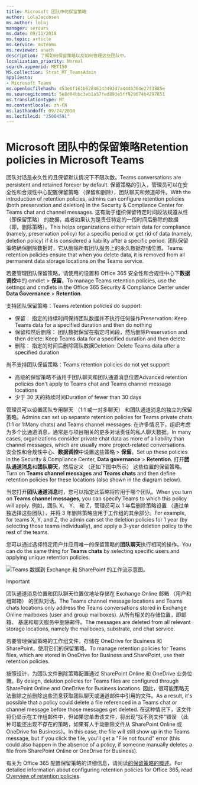 ```yaml
---
title: Microsoft 团队中的保留策略
author: LolaJacobsen
ms.author: lolaj
manager: serdars
ms.date: 09/11/2018
ms.topic: article
ms.service: msteams
ms.reviewer: anach
description: 了解如何保留策略以及如何管理这些团队中。
localization_priority: Normal
search.appverid: MET150
MS.collection: Strat_MT_TeamsAdmin
appliesto:
- Microsoft Teams
ms.openlocfilehash: 453e6f161b62846143493d7a444b364e27f3885e
ms.sourcegitcommit: 5e8d04bbc3eb1a57fed893e5ff929674b4297851
ms.translationtype: MT
ms.contentlocale: zh-CN
ms.lasthandoff: 09/24/2018
ms.locfileid: "25004591"
---
```

# <a name="retention-policies-in-microsoft-teams"></a><span data-ttu-id="ecff2-103">Microsoft 团队中的保留策略</span><span class="sxs-lookup"><span data-stu-id="ecff2-103">Retention policies in Microsoft Teams</span></span>

<span data-ttu-id="ecff2-104">团队对话是永久性的且保留默认情况下不限次数。</span><span class="sxs-lookup"><span data-stu-id="ecff2-104">Teams conversations are persistent and retained forever by default.</span></span> <span data-ttu-id="ecff2-105">保留策略的引入，管理员可以在安全性和合规性中心配置保留策略 （保留和删除），团队聊天和频道邮件。</span><span class="sxs-lookup"><span data-stu-id="ecff2-105">With the introduction of retention policies, admins can configure retention policies (both preservation and deletion) in the Security & Compliance Center for Teams chat and channel messages.</span></span> <span data-ttu-id="ecff2-106">这有助于组织保留特定时间段法规遵从性 （即保留策略） 的数据，或者如果认为是责任特定的一段时间后删除的数据 （即，删除策略）。</span><span class="sxs-lookup"><span data-stu-id="ecff2-106">This helps organizations either retain data for compliance (namely, preservation policy) for a specific period or get rid of data (namely, deletion policy) if it is considered a liability after a specific period.</span></span> <span data-ttu-id="ecff2-107">团队保留策略确保删除数据时，它从删除所有团队服务上的永久数据存储位置。</span><span class="sxs-lookup"><span data-stu-id="ecff2-107">Teams retention policies ensure that when you delete data, it is removed from all permanent data storage locations on the Teams service.</span></span> 

<span data-ttu-id="ecff2-108">若要管理团队保留策略，请使用的设置和 Office 365 安全性和合规性中心下**数据调控**中的 cmdlet > **保留**。</span><span class="sxs-lookup"><span data-stu-id="ecff2-108">To manage Teams retention policies, use the settings and cmdlets in the Office 365 Security & Compliance Center under **Data Governance** > **Retention**.</span></span>

<span data-ttu-id="ecff2-109">支持团队保留策略：</span><span class="sxs-lookup"><span data-stu-id="ecff2-109">Teams retention policies do support:</span></span> 
    
- <span data-ttu-id="ecff2-110">保留： 指定的持续时间保持团队数据并不执行任何操作</span><span class="sxs-lookup"><span data-stu-id="ecff2-110">Preservation: Keep Teams data for a specified duration and then do nothing</span></span>
- <span data-ttu-id="ecff2-111">保留和然后删除： 团队数据保留在指定时间段，然后删除</span><span class="sxs-lookup"><span data-stu-id="ecff2-111">Preservation and then delete: Keep Teams data for a specified duration and then delete</span></span>
- <span data-ttu-id="ecff2-112">删除： 指定的时间后删除团队数据</span><span class="sxs-lookup"><span data-stu-id="ecff2-112">Deletion: Delete Teams data after a specified duration</span></span>

<span data-ttu-id="ecff2-113">尚不支持团队保留策略：</span><span class="sxs-lookup"><span data-stu-id="ecff2-113">Teams retention policies do not yet support:</span></span>

- <span data-ttu-id="ecff2-114">高级的保留策略不适用于团队聊天和团队通道消息位置</span><span class="sxs-lookup"><span data-stu-id="ecff2-114">Advanced retention policies don't apply to Teams chat and Teams channel message locations</span></span>
- <span data-ttu-id="ecff2-115">少于 30 天的持续时间</span><span class="sxs-lookup"><span data-stu-id="ecff2-115">Duration of fewer than 30 days</span></span>

<span data-ttu-id="ecff2-116">管理员可以设置团队专用聊天 （1:1 或一对多聊天） 和团队通道消息的独立的保留策略。</span><span class="sxs-lookup"><span data-stu-id="ecff2-116">Admins can set up separate retention policies for Teams private chats (1:1 or 1:Many chats) and Teams channel messages.</span></span> <span data-ttu-id="ecff2-117">在许多情况下，组织考虑为多个比通道消息，通常是与项目相关的更多对话责任的私人聊天数据。</span><span class="sxs-lookup"><span data-stu-id="ecff2-117">In many cases, organizations consider private chat data as more of a liability than channel messages, which are usually more project-related conversations.</span></span> <span data-ttu-id="ecff2-118">安全性和合规性中心、**数据调控**中设置这些策略 > **保留**。</span><span class="sxs-lookup"><span data-stu-id="ecff2-118">Set up these policies in the Security & Compliance Center, **Data governance** > **Retention**.</span></span> <span data-ttu-id="ecff2-119">打开**团队通道消息**和**团队聊天**，然后定义 （还如下图中所示） 这些位置的保留策略。</span><span class="sxs-lookup"><span data-stu-id="ecff2-119">Turn on **Teams channel messages** and **Teams chats** and then define retention policies for these locations (also shown in the diagram below).</span></span> 

<span data-ttu-id="ecff2-120">当您打开**团队通道消息**时，您可以指定此策略将应用于哪个团队。</span><span class="sxs-lookup"><span data-stu-id="ecff2-120">When you turn on **Teams channel messages**, you can specify Teams to which this policy will apply.</span></span> <span data-ttu-id="ecff2-121">例如，团队 X、 Y、 和 Z，管理员可以 1 年后删除策略设置 （通过单独选择这些团队），并将 3 年删除策略应用于工作组的其余部分。</span><span class="sxs-lookup"><span data-stu-id="ecff2-121">For example, for teams X, Y, and Z, the admin can set the deletion policies for 1 year (by selecting those teams individually), and apply a 3-year deletion policy to the rest of the teams.</span></span> 

<span data-ttu-id="ecff2-122">您可以通过选择特定用户并应用唯一的保留策略的**团队聊天**执行相同的操作。</span><span class="sxs-lookup"><span data-stu-id="ecff2-122">You can do the same thing for **Teams chats** by selecting specific users and applying unique retention policies.</span></span> 

![Teams 数据到 Exchange 和 SharePoint 的工作流示意图。](media/Retention-Policies.png)


> [!IMPORTANT]
> <span data-ttu-id="ecff2-124">团队通道消息位置和团队聊天位置仅地址存储在 Exchange Online 邮箱 （用户和组邮箱） 的团队对话。</span><span class="sxs-lookup"><span data-stu-id="ecff2-124">The Teams channel message locations and Teams chats locations only address the Teams conversations stored in Exchange Online mailboxes (user and group mailboxes).</span></span> <span data-ttu-id="ecff2-125">从所有相关的存储位置，即邮箱、 基底和聊天服务中删除邮件。</span><span class="sxs-lookup"><span data-stu-id="ecff2-125">The messages are deleted from all relevant storage locations, namely the mailboxes, substrate, and chat service.</span></span> 
> 
> <span data-ttu-id="ecff2-126">若要管理保留策略的工作组文件，存储在 OneDrive for Business 和 SharePoint，使用它们的保留策略。</span><span class="sxs-lookup"><span data-stu-id="ecff2-126">To manage retention policies for Teams files, which are stored in OneDrive for Business and SharePoint, use their retention policies.</span></span>

<span data-ttu-id="ecff2-127">按照设计，为团队文件删除策略配置通过 SharePoint Online 和 OneDrive 业务位置。</span><span class="sxs-lookup"><span data-stu-id="ecff2-127">By design, deletion policies for Teams files are configured through SharePoint Online and OneDrive for Business locations.</span></span> <span data-ttu-id="ecff2-128">因此，很可能策略无法删除之前删除这些消息获取团队聊天或通道邮件中引用的文件。</span><span class="sxs-lookup"><span data-stu-id="ecff2-128">As a result, it's possible that a policy could delete a file referenced in a Teams chat or channel message before those messages get deleted.</span></span> <span data-ttu-id="ecff2-129">在这种情况下，该文件将仍显示在工作组邮件中，但如果您单击该文件，将出现"找不到文件"错误 （此种可能还出现不存在的策略，如果有人手动删除文件从 SharePoint Online 或 OneDrive for Business）。</span><span class="sxs-lookup"><span data-stu-id="ecff2-129">In this case, the file will still show up in the Teams message, but if you click the file, you'll get a "File not found" error (this could also happen in the absence of a policy, if someone manually deletes a file from SharePoint Online or OneDrive for Business).</span></span>

<span data-ttu-id="ecff2-130">有关为 Office 365 配置保留策略的详细信息，请阅读[的保留策略的概述](https://support.office.com/article/overview-of-retention-policies-5e377752-700d-4870-9b6d-12bfc12d2423)。</span><span class="sxs-lookup"><span data-stu-id="ecff2-130">For detailed information about configuring retention policies for Office 365, read [Overview of retention policies](https://support.office.com/article/overview-of-retention-policies-5e377752-700d-4870-9b6d-12bfc12d2423).</span></span>
 

